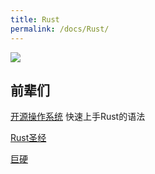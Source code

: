 ```yaml
---
title: Rust
permalink: /docs/Rust/
---
```

![](https://www.freecodecamp.org/news/content/images/2021/01/dancing-ferris.gif)

## 前辈们

[开源操作系统](http://docs.os2edu.cn/) 快速上手Rust的语法

[Rust圣经](https://course.rs/about-book.html) 

[巨硬](https://learn.microsoft.com/zh-cn/) 



